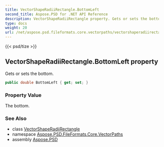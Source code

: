 ```yaml
---
title: VectorShapeRadiiRectangle.BottomLeft
second_title: Aspose.PSD for .NET API Reference
description: VectorShapeRadiiRectangle property. Gets or sets the bottom
type: docs
weight: 20
url: /net/aspose.psd.fileformats.core.vectorpaths/vectorshaperadiirectangle/bottomleft/
---
```

{{< psd/tize >}}
## VectorShapeRadiiRectangle.BottomLeft property

Gets or sets the bottom.

```csharp
public double BottomLeft { get; set; }
```

### Property Value

The bottom.

### See Also

* class [VectorShapeRadiiRectangle](../)
* namespace [Aspose.PSD.FileFormats.Core.VectorPaths](../../vectorshaperadiirectangle/)
* assembly [Aspose.PSD](../../../)


